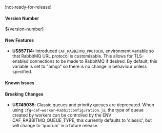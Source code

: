 !not-ready-for-release!

#### Version Number
${version-number}

#### New Features
- **US857114:** Introduced `CAF_RABBITMQ_PROTOCOL` environment variable so that RabbitMQ URL protocol is customisable.
        This allows for TLS-enabled connections to be made to RabbitMQ if desired.
        By default, this variable is set to "amqp" so there is no change in behaviour unless specified. 

#### Known Issues

#### Breaking Changes
- **US749035**: Classic queues and priority queues are deprecated. 
When using `cfg~caf~worker~RabbitConfiguration.js`, the type of queue created by workers can be controlled by the ENV 
CAF_RABBITMQ_QUEUE_TYPE, this currently defaults to 'classic', but will change to 'quorum' in a future release.
